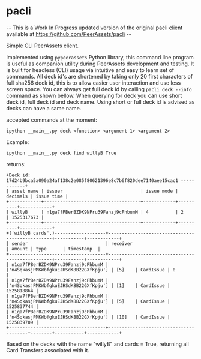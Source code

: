 # pacli
-- This is a Work In Progress updated version of the original pacli client available at https://github.com/PeerAssets/pacli --

Simple CLI PeerAssets client. 

Implemented using `pypeerassets` Python library, this command line program is useful as companion utility during PeerAssets development and testing.
It is built for headless (CLI) usage via intuitive and easy to learn set of commands.
All deck id's are shortened by taking only 20 first characters of full sha256 deck id, this is to allow easier user interaction
and use less screen space. You can always get full deck id by calling `pacli deck --info` command as shown bellow.
When querying for deck you can use short deck id, full deck id and deck name.
Using short or full deck id is advised as decks can have a same name.


accepted commands at the moment:

```ipython __main__.py deck <function> <argument 1> <argument 2>```

Example:

```ipython __main__.py deck find willyB True```

returns:

```
+Deck id: 17d24b9bca5a090a24af138c2e085f80621396e8c7b6f820dee7140aee15cac1 ------------+
| asset name | issuer                             | issue mode | decimals | issue time |
+------------+------------------------------------+------------+----------+------------+
| willyB     | n1ga7fPBerBZDK9NPru39Fanzj9cPhbumM | 4          | 2        | 1525317673 |
+------------+------------------------------------+------------+----------+------------+
+('willyB cards',)-------------------+----------------------------------------+--------+-----------+------------+
| sender                             | receiver                               | amount | type      | timestamp  |
+------------------------------------+----------------------------------------+--------+-----------+------------+
| n1ga7fPBerBZDK9NPru39Fanzj9cPhbumM | ['n4SqkasjPMKWbfgkuEJHSdK8B22GXfKpju'] | [5]    | CardIssue | 0          |
| n1ga7fPBerBZDK9NPru39Fanzj9cPhbumM | ['n4SqkasjPMKWbfgkuEJHSdK8B22GXfKpju'] | [1]    | CardIssue | 1525818864 |
| n1ga7fPBerBZDK9NPru39Fanzj9cPhbumM | ['n4SqkasjPMKWbfgkuEJHSdK8B22GXfKpju'] | [5]    | CardIssue | 1525837744 |
| n1ga7fPBerBZDK9NPru39Fanzj9cPhbumM | ['n4SqkasjPMKWbfgkuEJHSdK8B22GXfKpju'] | [10]   | CardIssue | 1525839709 |
+------------------------------------+----------------------------------------+--------+-----------+------------+

```

Based on the decks with the name "willyB" and cards = True, returning all Card Transfers associated with it.